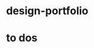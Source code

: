 # design-portfolio

# to dos

<!-- Need to fix media queries, not super polished

Add a section for software used

Change overall design lol

For header:

need to style , right now it's just a button -->
